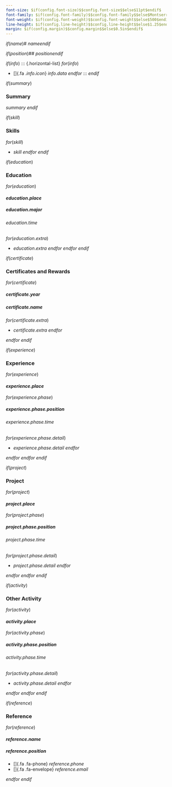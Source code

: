 ```yaml
---
font-size: $if(config.font-size)$$config.font-size$$else$11pt$endif$
font-family: $if(config.font-family)$$config.font-family$$else$Montserrat$endif$
font-weight: $if(config.font-weight)$$config.font-weight$$else$500$endif$
line-height: $if(config.line-height)$$config.line-height$$else$1.25$endif$
margin: $if(config.margin)$$config.margin$$else$0.5in$endif$
---
```

$if(name)$# $name$$endif$

$if(position)$## $position$$endif$

$if(info)$
::: {.horizontal-list}
$for(info)$
- []{.fa .$info.icon$} $info.data$
$endfor$
:::
$endif$

$if(summary)$
### Summary

$summary$
$endif$

$if(skill)$
### Skills

$for(skill)$
- $skill$
$endfor$
$endif$

$if(education)$
### Education

$for(education)$
#### $education.place$

##### $education.major$

###### $education.time$

$for(education.extra)$
- $education.extra$
$endfor$
$endfor$
$endif$

$if(certificate)$
### Certificates and Rewards

$for(certificate)$
##### $certificate.year$

##### $certificate.name$

$for(certificate.extra)$
- $certificate.extra$
$endfor$

$endfor$
$endif$

$if(experience)$
### Experience

$for(experience)$
#### $experience.place$

$for(experience.phase)$
##### $experience.phase.position$

###### $experience.phase.time$

$for(experience.phase.detail)$
- $experience.phase.detail$
$endfor$

$endfor$
$endfor$
$endif$

$if(project)$
### Project

$for(project)$
#### $project.place$

$for(project.phase)$
##### $project.phase.position$

###### $project.phase.time$

$for(project.phase.detail)$
- $project.phase.detail$
$endfor$

$endfor$
$endfor$
$endif$

$if(activity)$
### Other Activity

$for(activity)$
#### $activity.place$

$for(activity.phase)$
##### $activity.phase.position$

###### $activity.phase.time$

$for(activity.phase.detail)$
- $activity.phase.detail$
$endfor$

$endfor$
$endfor$
$endif$

$if(reference)$
### Reference

$for(reference)$
#### $reference.name$

##### $reference.position$

- []{.fa .fa-phone} $reference.phone$
- []{.fa .fa-envelope} $reference.email$

$endfor$
$endif$